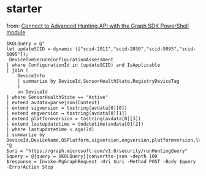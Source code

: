 # starter

from: [Connect to Advanced Hunting API with the Graph SDK PowerShell module](https://www.french365connection.co.uk/post/connect-to-advanced-hunting-api-with-the-graph-sdk-powershell-module)

```
$KQLQuery = @"
let updateSCID = dynamic (["scid-2011","scid-2030","scid-5095","scid-6095"]);
 DeviceTvmSecureConfigurationAssessment
| where ConfigurationId in (updateSCID) and IsApplicable
| join (
    DeviceInfo
    | summarize by DeviceId,SensorHealthState,RegistryDeviceTag
    )
    on DeviceId
| where SensorHealthState == "Active"
| extend avdata=parsejson(Context)
| extend sigversion = tostring(avdata[0][0])
| extend engversion = tostring(avdata[0][1])
| extend platformversion = tostring(avdata[0][3])
| extend lastupdatetime = todatetime(avdata[0][2])
| where lastupdatetime < ago(7d)
| summarize by DeviceId,DeviceName,OSPlatform,sigversion,engversion,platformversion,lastupdatetime
"@
$uri = "https://graph.microsoft.com/v1.0/security/runHuntingQuery"
$query = @{query = $KQLQuery}|convertto-json -depth 100
$response = Invoke-MgGraphRequest -Uri $uri -Method POST -Body $query -ErrorAction Stop
```
